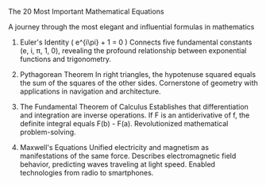 The 20 Most Important Mathematical Equations

A journey through the most elegant and influential formulas in mathematics

1. Euler's Identity
   \( e^{i\pi} + 1 = 0 \)
   Connects five fundamental constants (e, i, π, 1, 0), revealing the profound relationship between exponential functions and trigonometry.

2. Pythagorean Theorem
   In right triangles, the hypotenuse squared equals the sum of the squares of the other sides. Cornerstone of geometry with applications in navigation and architecture.

3. The Fundamental Theorem of Calculus
   Establishes that differentiation and integration are inverse operations. If F is an antiderivative of f, the definite integral equals F(b) - F(a). Revolutionized mathematical problem-solving.

4. Maxwell's Equations
   Unified electricity and magnetism as manifestations of the same force. Describes electromagnetic field behavior, predicting waves traveling at light speed. Enabled technologies from radio to smartphones.